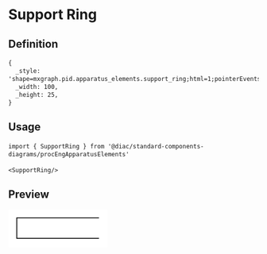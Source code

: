 # Support Ring

## Definition

```
{
  _style: 'shape=mxgraph.pid.apparatus_elements.support_ring;html=1;pointerEvents=1;align=center;verticalLabelPosition=bottom;verticalAlign=top;dashed=0;',
  _width: 100,
  _height: 25,
}
```

## Usage

```
import { SupportRing } from '@diac/standard-components-diagrams/procEngApparatusElements'

<SupportRing/>
```

## Preview

<img src="./support-ring.png" width="200"/>
